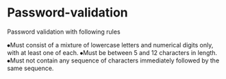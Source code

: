 # Password-validation

Password validation with following rules

⦁Must consist of a mixture of lowercase letters and numerical digits only, with at least one of each.
⦁Must be between 5 and 12 characters in length.
⦁Must not contain any sequence of characters immediately followed by the same sequence.


